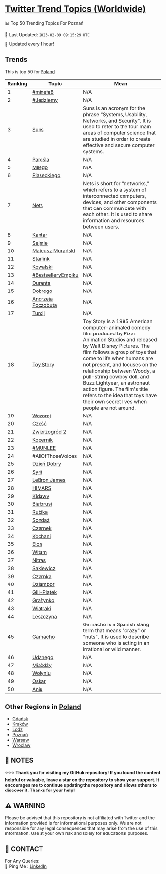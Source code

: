 [Twitter Trend Topics (Worldwide)](https://github.com/ErcinDedeoglu/Twitter-Trend-Topics)
==========


📊 Top 50 Trending Topics For Poznań

📆 Last Updated: `2023-02-09 09:15:29 UTC`

🔧 Updated every 1 hour!


## Trends

This is top 50 for [Poland](</Poland>)

| Ranking | Topic | Mean |
| ------- | ------------ | ------------ |
| 1 | [#mineła8](http://twitter.com/search?q=%23mine%c5%82a8) | N/A |
| 2 | [#Jedziemy](http://twitter.com/search?q=%23Jedziemy) | N/A |
| 3 | [Suns](http://twitter.com/search?q=Suns) | Suns is an acronym for the phrase “Systems, Usability, Networks, and Security”. It is used to refer to the four main areas of computer science that are studied in order to create effective and secure computer systems. |
| 4 | [Parośla](http://twitter.com/search?q=Paro%c5%9bla) | N/A |
| 5 | [Miłego](http://twitter.com/search?q=Mi%c5%82ego) | N/A |
| 6 | [Piaseckiego](http://twitter.com/search?q=Piaseckiego) | N/A |
| 7 | [Nets](http://twitter.com/search?q=Nets) | Nets is short for "networks," which refers to a system of interconnected computers, devices, and other components that can communicate with each other. It is used to share information and resources between users. |
| 8 | [Kantar](http://twitter.com/search?q=Kantar) | N/A |
| 9 | [Sejmie](http://twitter.com/search?q=Sejmie) | N/A |
| 10 | [Mateusz Murański](http://twitter.com/search?q=Mateusz+Mura%c5%84ski) | N/A |
| 11 | [Starlink](http://twitter.com/search?q=Starlink) | N/A |
| 12 | [Kowalski](http://twitter.com/search?q=Kowalski) | N/A |
| 13 | [#BestselleryEmpiku](http://twitter.com/search?q=%23BestselleryEmpiku) | N/A |
| 14 | [Duranta](http://twitter.com/search?q=Duranta) | N/A |
| 15 | [Dobrego](http://twitter.com/search?q=Dobrego) | N/A |
| 16 | [Andrzeja Poczobuta](http://twitter.com/search?q=Andrzeja+Poczobuta) | N/A |
| 17 | [Turcji](http://twitter.com/search?q=Turcji) | N/A |
| 18 | [Toy Story](http://twitter.com/search?q=Toy+Story) | Toy Story is a 1995 American computer-animated comedy film produced by Pixar Animation Studios and released by Walt Disney Pictures. The film follows a group of toys that come to life when humans are not present, and focuses on the relationship between Woody, a pull-string cowboy doll, and Buzz Lightyear, an astronaut action figure. The film's title refers to the idea that toys have their own secret lives when people are not around. |
| 19 | [Wczoraj](http://twitter.com/search?q=Wczoraj) | N/A |
| 20 | [Cześć](http://twitter.com/search?q=Cze%c5%9b%c4%87) | N/A |
| 21 | [Zwierzogród 2](http://twitter.com/search?q=Zwierzogr%c3%b3d+2) | N/A |
| 22 | [Kopernik](http://twitter.com/search?q=Kopernik) | N/A |
| 23 | [#MUNLEE](http://twitter.com/search?q=%23MUNLEE) | N/A |
| 24 | [#AllOfThoseVoices](http://twitter.com/search?q=%23AllOfThoseVoices) | N/A |
| 25 | [Dzień Dobry](http://twitter.com/search?q=Dzie%c5%84+Dobry) | N/A |
| 26 | [Syrii](http://twitter.com/search?q=Syrii) | N/A |
| 27 | [LeBron James](http://twitter.com/search?q=LeBron+James) | N/A |
| 28 | [HIMARS](http://twitter.com/search?q=HIMARS) | N/A |
| 29 | [Kidawy](http://twitter.com/search?q=Kidawy) | N/A |
| 30 | [Białorusi](http://twitter.com/search?q=Bia%c5%82orusi) | N/A |
| 31 | [Rubika](http://twitter.com/search?q=Rubika) | N/A |
| 32 | [Sondaż](http://twitter.com/search?q=Sonda%c5%bc) | N/A |
| 33 | [Czarnek](http://twitter.com/search?q=Czarnek) | N/A |
| 34 | [Kochani](http://twitter.com/search?q=Kochani) | N/A |
| 35 | [Elon](http://twitter.com/search?q=Elon) | N/A |
| 36 | [Witam](http://twitter.com/search?q=Witam) | N/A |
| 37 | [Nitras](http://twitter.com/search?q=Nitras) | N/A |
| 38 | [Sakiewicz](http://twitter.com/search?q=Sakiewicz) | N/A |
| 39 | [Czarnka](http://twitter.com/search?q=Czarnka) | N/A |
| 40 | [Dziambor](http://twitter.com/search?q=Dziambor) | N/A |
| 41 | [Gill-Piątek](http://twitter.com/search?q=Gill-Pi%c4%85tek) | N/A |
| 42 | [Grażynko](http://twitter.com/search?q=Gra%c5%bcynko) | N/A |
| 43 | [Wiatraki](http://twitter.com/search?q=Wiatraki) | N/A |
| 44 | [Leszczyna](http://twitter.com/search?q=Leszczyna) | N/A |
| 45 | [Garnacho](http://twitter.com/search?q=Garnacho) | Garnacho is a Spanish slang term that means "crazy" or "nuts". It is used to describe someone who is acting in an irrational or wild manner. |
| 46 | [Udanego](http://twitter.com/search?q=Udanego) | N/A |
| 47 | [Miażdży](http://twitter.com/search?q=Mia%c5%bcd%c5%bcy) | N/A |
| 48 | [Wołyniu](http://twitter.com/search?q=Wo%c5%82yniu) | N/A |
| 49 | [Oskar](http://twitter.com/search?q=Oskar) | N/A |
| 50 | [Aniu](http://twitter.com/search?q=Aniu) | N/A |



## Other Regions in [Poland](</Poland>)

* [Gdańsk](</Poland/Gdańsk.md>)
* [Kraków](</Poland/Kraków.md>)
* [Lodz](</Poland/Lodz.md>)
* [Poznań](</Poland/Poznań.md>)
* [Warsaw](</Poland/Warsaw.md>)
* [Wroclaw](</Poland/Wroclaw.md>)



## 📝 NOTES

⭐⭐⭐ **Thank you for visiting my GitHub repository! If you found the content helpful or valuable, leave a star on the repository to show your support. It encourages me to continue updating the repository and allows others to discover it. Thanks for your help!**


## ⚠️ WARNING

Please be advised that this repository is not affiliated with Twitter and the information provided is for informational purposes only. We are not responsible for any legal consequences that may arise from the use of this information. Use at your own risk and solely for educational purposes.


## 📨 CONTACT

 For Any Queries:  
            🏓 Ping Me : [LinkedIn](https://www.linkedin.com/in/ercindedeoglu/)
